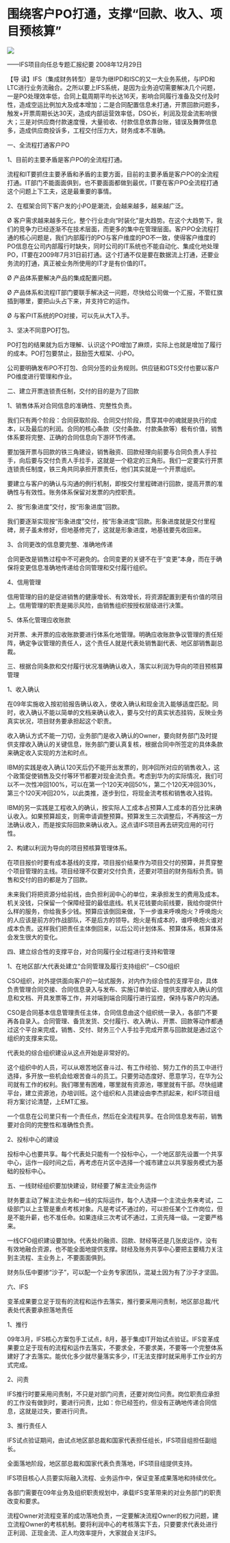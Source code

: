 # 围绕客户PO打通，支撑“回款、收入、项目预核算”
<img class="pv" src="https://api.visitor.plantree.me/visitor-badge/pv?namespace=plantree.me&key=renzhengfei-speeches/围绕客户PO打通支撑回款收入项目预核算.md">



——IFS项目向任总专题汇报纪要
2008年12月29日



【导  读】IFS（集成财务转型）是华为继IPD和ISC的又一大业务系统，与IPD和LTC进行业务流融合。之所以要上IFS系统，是因为业务迫切需要解决几个问题，一是PO处理效率低，合同上载周期平均长达16天，影响合同履行准备及交付及时性，造成空运比例加大及成本增加；二是合同配置信息未打通，开票回款问题多，触发+开票周期长达30天，造成内部运营效率低，DSO长，利润及现金流影响很大；三是对供应商付款速度慢，大量验收、付款信息依靠台账，错误及舞弊信息多，造成供应商投诉多，工程交付压力大，财务成本不准确。



一、全流程打通客户PO

1、目前的主要矛盾是客户PO的全流程打通。

流程和IT要抓住主要矛盾和矛盾的主要方面，目前的主要矛盾是客户PO的全流程打通。IT部门不能面面俱到，也不要面面都做到最优，IT要在客户PO全流程打通这个问题上下工夫，这是最重要的事情。

2、在框架合同下客户发的小PO是潮流，会越来越多，越来越广泛。

Ø       客户需求越来越多元化，整个行业走向“时装化”是大趋势。在这个大趋势下，我们的竞争力已经逐渐不在技术层面，而更多的集中在管理层面。客户PO全流程打通的核心问题是，我们内部履行的PO与客户维度的PO不一致，使得客户维度的PO信息在公司内部履行时缺失，同时公司的IT系统也不能自动化、集成化地处理PO，IT要在2009年7月31日前打通。这个打通不仅是要在数据流上打通，还要业务流的打通，真正被业务所使用的IT才是有价值的IT。

Ø       产品体系要解决产品的集成配置问题。

Ø       产品体系和流程IT部门要联手解决这一问题，尽快给公司做一个汇报，不管红旗插到哪里，要把山头占下来，并支持它的运作。

Ø       与客户IT系统的PO对接，可以先从大T入手。

3、坚决不同意PO打包。

PO打包的结果就为后方理解、认识这个PO增加了麻烦，实际上也就是增加了履行的成本。PO打包要禁止，鼓励签大框架、小PO。

公司要明确发布PO不打包、合同分签的业务规则。供应链和GTS交付也要以客户PO维度进行管理和作业。

二、建立开票连锁责任制，交付的目的是为了回款

1、销售体系对合同信息的准确性、完整性负责。

我们只有两个阶段：合同获取阶段、合同交付阶段，贯穿其中的魂就是执行的成本，以及最后的利润。合同的核心条款（交付条款、付款条款等）极有价值，销售体系要将完整、正确的合同信息向下游环节传递。

要加强开票与回款的铁三角建设，销售融资、回款经理向前要与合同负责人手拉手，向后要与交付负责人手拉手，这就是一个稳定的三角形。我们一定要实行开票连锁责任制度，铁三角共同承担开票责任，他们其实就是一个开票组织。

要建立与客户的确认与沟通的例行机制，即按交付里程碑进行回款，提高开票的准确性与有效性。账务体系保留对发票的内控职责。

2、按“形象进度”交付，按“形象进度”回款。

我们要逐渐实现按“形象进度”交付，按“形象进度”回款。形象进度就是交付里程碑，房子虽未修好，但地基修完了，这就是形象进度，地基钱要先收回来。

3、合同更改的信息要完整、准确地传递

合同更改是销售过程中不可避免的。合同变更的关键不在于“变更”本身，而在于确保将变更信息准确地传递给合同管理和交付履行组织。

4、信用管理

信用管理的目的是促进销售的健康增长、有效增长，将资源配置到更有价值的项目上。信用管理的职责是揭示风险，由销售组织按授权层级进行决策。

5、体系化管理应收账款

对开票、未开票的应收账款要进行体系化地管理。明确应收账款争议管理的责任矩阵，确定争议管理的责任人，这个责任人就是代表处销售副代表、地区部销售副总裁。

三、根据合同条款和交付履行状况准确确认收入，落实以利润为导向的项目预核算管理

1、收入确认

在09年实施收入按初验报告确认收入，使收入确认和现金流入能够适度匹配。同时，收入确认不能以简单的文档来确认收入，要与交付的真实状态挂钩，反映业务真实状况，项目财务要承担起这个职责。

收入确认方式不能一刀切，业务部门是收入确认的Owner，要向财务部门及时提供支撑收入确认的关键信息，账务部门要认真复核，根据合同中所签定的具体条款来确定收入实现的方法和时点。

IBM的实践是收入确认120天后仍不能开出发票的，则冲回所对应的销售收入，这个政策促使销售及交付等环节都要对现金流负责。考虑到华为的实际情况，我们可以不一次性冲回100%，可以在第一个120天冲回50%，第二个120天冲回30%，第三个120天冲回20%，以此类推，逐步到位，将现金流考核和销售收入挂钩。

IBM的另一实践是工程收入的确认，按实际人工成本占预算人工成本的百分比来确认收入。如果预算超支，则需申请调整预算。预算发生三次调整后，不再按这一方法确认收入，而是按实际回款来确认收入。这点请IFS项目再去研究应用的可行性。

2、构建以利润为导向的项目预核算管理体系。

在项目报价时要有成本基线的支撑，项目报价结果作为项目交付的预算，并贯穿整个项目管理的主线。项目经理不仅要对交付负责，还要对项目的财务指标负责。销售和交付的目的都是为了回款。

未来我们将把资源分给前线，由负担利润中心的单位，来承担发生的费用及成本。机关没钱，只保留一个保障经营的最低底线。机关花钱要向前线要，我给你提供什么样的服务，你给我多少钱。预算应该倒回来做，下一步谁来呼唤炮火？呼唤炮火的人应该是前方的作战部队，不是后方的领导。炮火是有成本的，谁呼唤炮火谁对成本负责。这样我们把责任主体倒回来，以后公司计划体系、预算体系，核算体系会发生很大的变化。

四、建立综合性的支撑平台，对合同履行全过程进行支持和管理

1、在地区部/大代表处建立“合同管理及履行支持组织”－CSO组织

CSO组织，对外提供面向客户的一站式服务，对内作为综合性的支撑平台，具体负责管理合同交接、合同信息录入与发布、实施订单验证、提供支撑收入确认的信息和文档、开具发票等工作，并对端到端合同履行进行监控，保持与客户的沟通。

CSO是合同基本信息管理责任主体，合同信息由这个组织统一录入，各部门不要再各自录入。合同管理、备货发货、交付履行、收入确认、开票、回款等动作都通过这个平台来完成，销售、交付、财务三个人手拉手完成开票与回款就是通过这个组织的支撑来实现。

代表处的综合组织建设从这点开始是非常好的。

这个组织中的人员，可以从艰苦地区奋斗过、有工作经验、努力工作的员工中进行选择，多开放一些机会给艰苦奋斗的员工。只要劳动态度好、愿意学习，在华为公司就有工作的权利。我们哪里有困难，哪里就有资源池，哪里就有干部。尽快组建平台，建立资源池，办培训班。这个组织和人员建设由李杰抓起来，和IFS项目组将方案讨论清楚，上EMT汇报。

一个信息在公司里只有一个责任点，然后在全流程共享。在合同信息发布前，销售要对合同的完整性和准确性负责。

2、投标中心的建设

投标中心也要共享。每个代表处只能有一个投标中心，一个地区部先设置一个共享中心，运作一段时间之后，再考虑在片区中选择一个城市建立以共享服务模式为基础的投标中心。

五、一线财经组织要加快建设，财经要了解主流业务运作

财务要主动了解主流业务和一线的实际运作，每个人选择一个主流业务来考试，二级部门以上主管是重点考核对象。凡是考试不通过的，可以担任某个工作岗位，但是不能升薪，也不准任命。如果连续三次考试不通过，工资先降一级。一定要严格来。

一线CFO组织建设要加快。代表处的融资、回款、财经等还是几张皮运作，没有有效地融合资源，也不能全面地提供支撑。财经及账务共享中心要把主要精力关注到主流程、主业务上，不要面面俱到。

财务队伍中要掺“沙子”，可以配一个业务专家团队，混凝土因为有了沙子才坚固。

六、IFS

变革成果要立足于现有的流程和运作去落实，推行要采用问责制，地区部总裁/代表处代表要承担落地责任

1、推行

09年3月，IFS核心方案包手工试点，8月，基于集成IT开始试点验证。IFS变革成果要立足于现有的流程和运作去落实，不要求全，不要求美，不要等一个完整体系建好了才去落实。能优化多少就尽量落实多少，IT无法支撑时就采用手工作业的方式完成。

2、问责

IFS推行时要采用问责制，不只是对部门问责，还要对岗位问责。岗位职责应承担的工作没有做到时，要进行问责，比如：你已经签约，但没有正确地传递合同信息，这就是过失，要进行问责。

3、推行责任人

IFS试点验证期间，由试点地区部总裁和国家代表担任组长，IFS项目组担任副组长。

全面落地阶段，地区部总裁和国家代表负责落地，IFS项目组提供支持。

IFS项目核心人员要实际融入流程、业务运作中，保证变革成果落地和持续优化。

各部门需要在09年业务及组织职责规划中，承载IFS变革带来的对业务部门的职责改变和要求。

流程Owner对流程变革的成功落地负责，一定要解决流程Owner的权力问题，建立流程Owner的考核机制。要将利润中心的考核落实下去，只要要求代表处进行正利润、正现金流、正人均效率提升，大家就会关注IFS。
